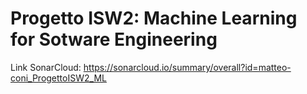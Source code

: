 # Progetto ISW2: Machine Learning for Sotware Engineering 

Link SonarCloud: https://sonarcloud.io/summary/overall?id=matteo-coni_ProgettoISW2_ML
